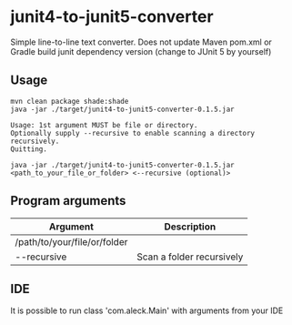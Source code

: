 # junit4-to-junit5-converter

Simple line-to-line text converter. Does not update Maven pom.xml or Gradle build junit dependency version (change to JUnit 5 by yourself)

## Usage

```
mvn clean package shade:shade
java -jar ./target/junit4-to-junit5-converter-0.1.5.jar

Usage: 1st argument MUST be file or directory.
Optionally supply --recursive to enable scanning a directory recursively.
Quitting.

java -jar ./target/junit4-to-junit5-converter-0.1.5.jar <path_to_your_file_or_folder> <--recursive (optional)>

```

## Program arguments
| Argument        | Description       |
| --------------- |:-----------------:|
| /path/to/your/file/or/folder        |
| --recursive     | Scan a folder recursively|

## IDE
It is possible to run class 'com.aleck.Main' with arguments from your IDE
